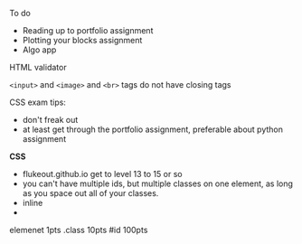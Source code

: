 To do
* Reading up to portfolio assignment
* Plotting your blocks assignment
* Algo app 

HTML validator

`<input>` and `<image>` and `<br>` tags do not have closing tags

CSS exam tips:
* don't freak out
* at least get through the portfolio assignment, preferable about python assignment

**CSS**
* flukeout.github.io get to level 13 to 15 or so
* you can't have multiple ids, but multiple classes on one element, as long as you space out all of your classes. 
* inline
* 

elemenet 1pts
.class 10pts
#id 100pts